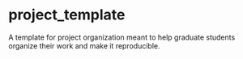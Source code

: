 # project_template
A template for project organization meant to help graduate students organize their work and make it reproducible.
